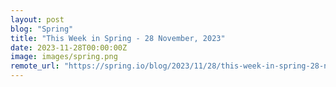 ```yaml
---
layout: post
blog: "Spring"
title: "This Week in Spring - 28 November, 2023"
date: 2023-11-28T00:00:00Z
image: images/spring.png
remote_url: "https://spring.io/blog/2023/11/28/this-week-in-spring-28-november-2023"
---
```

